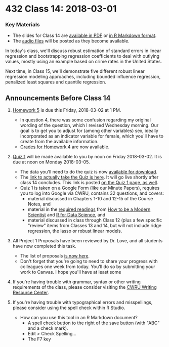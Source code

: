 # 432 Class 14: 2018-03-01

### Key Materials

- The slides for Class 14 are [available in PDF](https://github.com/THOMASELOVE/432-2018/blob/master/slides/class14/432_2018_slides14.pdf) or [in R Markdown format](https://raw.githubusercontent.com/THOMASELOVE/432-2018/master/slides/class14/432_2018_slides14.Rmd).
- The [audio files](https://github.com/THOMASELOVE/432-2018/tree/master/slides/class14) will be posted as they become available.

In today's class, we'll discuss robust estimation of standard errors in linear regression and bootstrapping regression coefficients to deal with outlying values, mostly using an example based on crime rates in the United States.

Next time, in Class 15, we'll demonstrate five different robust linear regression modeling approaches, including bounded influence regression, penalized least squares and quantile regression.

## Announcements Before Class 14

1. [Homework 5](https://github.com/THOMASELOVE/432-2018/tree/master/assignments/hw5) is due this Friday, 2018-03-02 at 1 PM. 
    + In question 4, there was some confusion regarding my original wording of the question, which I revised Wednesday morning. Our goal is to get you to adjust for (among other variables) sex, ideally incorporated as an indicator variable for female, which you'll have to create from the available information.
    + [Grades for Homework 4](https://github.com/THOMASELOVE/432-2018/blob/master/assignments/hw4/hw4grades.pdf) are now available.

2. [Quiz 1](https://github.com/THOMASELOVE/432-2018/tree/master/quizzes/quiz1) will be made available to you by noon on Friday 2018-03-02. It is due at noon on Monday 2018-03-05. 
    - The data you'll need to do the quiz is now [available for download](https://github.com/THOMASELOVE/432-2018/tree/master/quizzes/quiz1).
    - The [link to actually take the Quiz is here](https://goo.gl/forms/eeckOVxyggvWYAN12). It will go live shortly after class 14 concludes. This link is posted [on the Quiz 1 page, as well](https://github.com/THOMASELOVE/432-2018/tree/master/quizzes/quiz1).
    - Quiz 1 is taken on a Google Form (like our Minute Papers), requires you to log into Google via CWRU, contains 32 questions, and covers:
        - material discussed in Chapters 1-10 and 12-15 of the Course Notes, and 
        - material in the [required readings](https://github.com/THOMASELOVE/432-2018/blob/master/SCHEDULE.md) from [How to be a Modern Scientist](https://github.com/THOMASELOVE/432-2018/tree/master/texts) and [R for Data Science](http://r4ds.had.co.nz/), and 
        - material discussed in class through Class 12 (plus a few specific "review" items from Classes 13 and 14, but will not include ridge regression, the lasso or robust linear models.
        
3. All Project 1 Proposals have been reviewed by Dr. Love, and all students have now completed this task. 
    - The list of proposals [is now here](https://github.com/THOMASELOVE/432-2018/blob/master/projects/project1/projects2018.md).
    - Don't forget that you're going to need to share your progress with colleagues one week from today. You'll do so by submitting your work to Canvas. I hope you'll have at least some 

4. If you're having trouble with grammar, syntax or other writing requirements of the class, please consider visiting the [CWRU Writing Resource Center](http://writingcenter.case.edu/).

5. If you're having trouble with typographical errors and misspellings, please consider using the spell check within R Studio. 
    - How can you use this tool in an R Markdown document?
        + A spell check button to the right of the save button (with "ABC" and a check mark).
        + Edit > Check Spelling...
        + The F7 key

